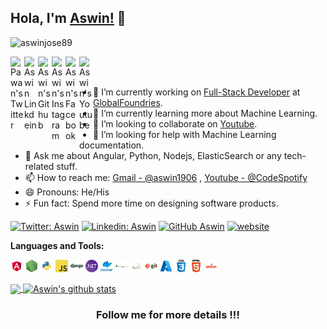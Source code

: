 ## Hola, I'm [Aswin!](https://linktr.ee/aswinjose) 👋

<p align="left"> <img src="https://komarev.com/ghpvc/?username=aswinjose89&label=Views&color=blue&style=plastic" alt="aswinjose89" /> </p>

<a href="https://twitter.com/aswinjose_89">
  <img align="left" alt="Pawan's Twitter" width="22px" src="https://cdn.jsdelivr.net/npm/simple-icons@v3/icons/twitter.svg" />
</a>
<a href="https://www.linkedin.com/in/aswinjose">
  <img align="left" alt="Aswin Linkdein" width="22px" src="https://cdn.jsdelivr.net/npm/simple-icons@v3/icons/linkedin.svg" />
</a>
<a href="https://github.com/aswinjose89">
  <img align="left" alt="Aswin's Github" width="22px" src="https://cdn.jsdelivr.net/npm/simple-icons@v3/icons/github.svg" />
</a>
<a href="#">
  <img align="left" alt="Aswin's Instagram" width="22px" src="https://cdn.jsdelivr.net/npm/simple-icons@v3/icons/instagram.svg" />
</a>
<a href="#">
  <img align="left" alt="Aswin's Facebook" width="22px" src="https://cdn.jsdelivr.net/npm/simple-icons@v3/icons/facebook.svg" />
</a>
<a href="https://www.youtube.com/channel/UCpVaB3pJOKre347kwhvi8pA">
  <img align="left" alt="Aswin's Youtube" width="22px" src="https://cdn.jsdelivr.net/npm/simple-icons@v3/icons/youtube.svg" />
</a>

<br/>
<br/>

- 🔭 I’m currently working on [Full-Stack Developer](https://linktr.ee/aswinjose) at [GlobalFoundries](https://gf.com/).
- 🌱 I’m currently learning more about Machine Learning.
- 👯 I’m looking to collaborate on [Youtube](https://www.youtube.com/channel/UCpVaB3pJOKre347kwhvi8pA).
- 🤔 I’m looking for help with Machine Learning documentation.
- 💬 Ask me about Angular, Python, Nodejs, ElasticSearch or any tech-related stuff.
- 📫 How to reach me: [Gmail - @aswin1906](https://mail.google.com/mail/?view=cm&fs=1&to=aswin1906@gmail.com&su=Requesting&nbsp;To&nbsp;Contact&body=Hi&nbsp;Aswin&bcc=ajoseph2@gfoundries.com) , [Youtube - @CodeSpotify](https://www.youtube.com/channel/UCpVaB3pJOKre347kwhvi8pA)
- 😄 Pronouns: He/His
- ⚡ Fun fact: Spend more time on designing software products.

[![Twitter: Aswin](https://img.shields.io/twitter/follow/aswinjose_89?style=social)](https://twitter.com/aswinjose_89)
[![Linkedin: Aswin](https://img.shields.io/badge/-Aswin-blue?style=flat-square&logo=Linkedin&logoColor=white&link=www.linkedin.com/in/aswinjose)](www.linkedin.com/in/aswinjose)
[![GitHub Aswin](https://img.shields.io/github/followers/aswinjose89?label=follow&style=social)](https://github.com/aswinjose89)
[![website](https://img.shields.io/badge/PortfolioWebsite-aswin.live-2648ff?style=flat-square&logo=google-chrome)](https://sites.google.com/view/aswin-cv/home/)


**Languages and Tools:**  

<code><img height="20" src="https://raw.githubusercontent.com/github/explore/80688e429a7d4ef2fca1e82350fe8e3517d3494d/topics/angular/angular.png"></code>
<code><img height="20" src="https://raw.githubusercontent.com/github/explore/80688e429a7d4ef2fca1e82350fe8e3517d3494d/topics/nodejs/nodejs.png"></code>
<code><img height="20" src="https://raw.githubusercontent.com/github/explore/80688e429a7d4ef2fca1e82350fe8e3517d3494d/topics/python/python.png"></code>
<code><img height="20" src="https://raw.githubusercontent.com/github/explore/80688e429a7d4ef2fca1e82350fe8e3517d3494d/topics/javascript/javascript.png"></code>
<code><img height="20" src="https://raw.githubusercontent.com/github/explore/80688e429a7d4ef2fca1e82350fe8e3517d3494d/topics/django/django.png"></code>
<code><img height="20" src="https://raw.githubusercontent.com/github/explore/80688e429a7d4ef2fca1e82350fe8e3517d3494d/topics/dotnet/dotnet.png"></code>
<code><img height="20" src="https://raw.githubusercontent.com/github/explore/80688e429a7d4ef2fca1e82350fe8e3517d3494d/topics/docker/docker.png"></code>
<code><img height="20" src="https://raw.githubusercontent.com/github/explore/80688e429a7d4ef2fca1e82350fe8e3517d3494d/topics/mongodb/mongodb.png"></code>
<code><img height="20" src="https://raw.githubusercontent.com/github/explore/80688e429a7d4ef2fca1e82350fe8e3517d3494d/topics/mysql/mysql.png"></code>
<code><img height="20" src="https://raw.githubusercontent.com/github/explore/80688e429a7d4ef2fca1e82350fe8e3517d3494d/topics/git/git.png"></code>
<code><img height="20" src="https://raw.githubusercontent.com/github/explore/80688e429a7d4ef2fca1e82350fe8e3517d3494d/topics/azure/azure.png"></code>
<code><img height="20" src="https://raw.githubusercontent.com/github/explore/80688e429a7d4ef2fca1e82350fe8e3517d3494d/topics/css/css.png"></code>
<code><img height="20" src="https://raw.githubusercontent.com/github/explore/80688e429a7d4ef2fca1e82350fe8e3517d3494d/topics/html/html.png"></code>
<code><img height="20" src="https://raw.githubusercontent.com/github/explore/80688e429a7d4ef2fca1e82350fe8e3517d3494d/topics/ember/ember.png"></code>

<a href="https://github.com/aswinjose89">
  <img align="center" src="https://github-readme-stats.vercel.app/api/top-langs/?username=aswinjose89&theme=light&hide_langs_below=1&layout=compact&langs_count=10" />
</a>
<a href="https://github.com/aswinjose89">
 <img align="center" src="https://github-readme-stats.vercel.app/api?username=aswinjose89&show_icons=true&theme=light&line_height=27" alt="Aswin's github stats"/>
</a>

<div align="center">

### Follow me for more details !!!

</div>
